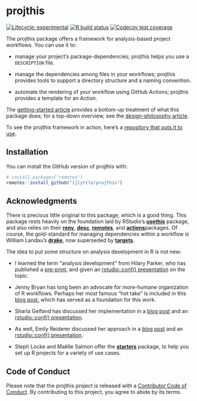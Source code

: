 
<!-- README.md is generated from README.Rmd. Please edit that file -->

# projthis

<!-- badges: start -->

[![Lifecycle:
experimental](https://img.shields.io/badge/lifecycle-experimental-orange.svg)](https://www.tidyverse.org/lifecycle/#experimental)
[![R build
status](https://github.com/ijlyttle/projthis/workflows/R-CMD-check/badge.svg)](https://github.com/ijlyttle/projthis/actions)
[![Codecov test
coverage](https://codecov.io/gh/ijlyttle/projthis/branch/master/graph/badge.svg)](https://codecov.io/gh/ijlyttle/projthis?branch=master)

<!-- badges: end -->

The projthis package offers a framework for analysis-based project
workflows. You can use it to:

-   manage your project’s package-dependencies; projthis helps you use a
    `DESCRIPTION` file.

-   manage the dependencies among files in your workflows; projthis
    provides tools to support a directory structure and a naming
    convention.

-   automate the rendering of your workflow using GitHub Actions;
    projthis provides a template for an Action.

The [getting-started
article](https://ijlyttle.github.io/projthis/articles/projthis.html)
provides a bottom-up treatment of what this package does; for a top-down
overview, see the [design-philosophy
article](https://ijlyttle.github.io/projthis/articles/design-phlosophy.html).

To see the projthis framework in action, here’s a [repository that puts
it to use](https://github.com/ijlyttle/covidStates).

## Installation

You can install the GitHub version of projthis with:

``` r
# install.packages("remotes")
remotes::install_github("ijlyttle/projthis")
```

## Acknowledgments

There is precious little original to this package, which is a good
thing. This package rests heavily on the foundation laid by RStudio’s
[**usethis**](https://usethis.r-lib.org/) package, and also relies on
their [**renv**](https://rstudio.github.io/renv/),
[**desc**](https://github.com/r-lib/desc),
[**remotes**](https://remotes.r-lib.org/), and
[**actions**](https://github.com/r-lib/actions)packages. Of course, the
gold-standard for managing dependencies within a workflow is William
Landau’s [**drake**](https://docs.ropensci.org/drake/), now superseded
by [**targets**](https://docs.ropensci.org/targets/).

The idea to put some structure on analysis development in R is not new:

-   I learned the term “analysis development” from Hilary Parker, who
    has published a [pre-print](https://peerj.com/preprints/3210/), and
    given an [rstudio::conf()
    presentation](https://rstudio.com/resources/rstudioconf-2017/opinionated-analysis-development/)
    on the topic.

-   Jenny Bryan has long been an advocate for more-humane organization
    of R workflows. Perhaps her most famous “hot take” is included in
    this [blog
    post](https://www.tidyverse.org/blog/2017/12/workflow-vs-script/),
    which has served as a foundation for this work.

-   Sharla Gelfand has discussed her implementation in a [blog
    post](https://sharla.party/post/usethis-for-reporting/) and an
    [rstudio::conf()
    presentation](https://rstudio.com/resources/rstudioconf-2020/don-t-repeat-yourself-talk-to-yourself-repeated-reporting-in-the-r-universe/).

-   As well, Emily Reiderer discussed her approach in a [blog
    post](https://emilyriederer.netlify.app/post/rmarkdown-driven-development/)
    and an [rstudio::conf()
    presentation](https://rstudio.com/resources/rstudioconf-2020/rmarkdown-driven-development/).

-   Steph Locke and Maëlle Salmon offer the
    [**starters**](https://itsalocke.com/starters/) package, to help you
    set up R projects for a variety of use cases.

## Code of Conduct

Please note that the projthis project is released with a [Contributor
Code of
Conduct](https://contributor-covenant.org/version/2/0/CODE_OF_CONDUCT.html).
By contributing to this project, you agree to abide by its terms.
